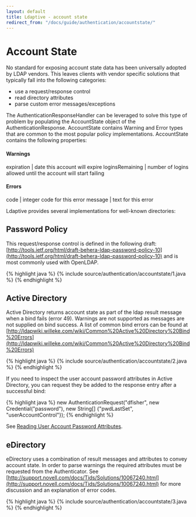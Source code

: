 ```yaml
---
layout: default
title: Ldaptive - account state
redirect_from: "/docs/guide/authentication/accountstate/"
---
```


# Account State

No standard for exposing account state data has been universally adopted by LDAP vendors. This leaves clients with vendor specific solutions that typically fall into the following categories:

- use a request/response control
- read directory attributes
- parse custom error messages/exceptions

The AuthenticationResponseHandler can be leveraged to solve this type of problem by populating the AccountState object of the AuthenticationResponse. AccountState contains Warning and Error types that are common to the most popular policy implementations. AccountState contains the following properties:

#### Warnings

expiration | date this account will expire
loginsRemaining | number of logins allowed until the account will start failing

#### Errors

code | integer code for this error
message | text for this error

Ldaptive provides several implementations for well-known directories:

## Password Policy

This request/response control is defined in the following draft: [http://tools.ietf.org/html/draft-behera-ldap-password-policy-10](http://tools.ietf.org/html/draft-behera-ldap-password-policy-10) and is most commonly used with OpenLDAP.

{% highlight java %}
{% include source/authentication/accountstate/1.java %}
{% endhighlight %}

## Active Directory

Active Directory returns account state as part of the ldap result message when a bind fails (error 49). Warnings are not supported as messages are not supplied on bind success. A list of common bind errors can be found at [http://ldapwiki.willeke.com/wiki/Common%20Active%20Directory%20Bind%20Errors](http://ldapwiki.willeke.com/wiki/Common%20Active%20Directory%20Bind%20Errors)

{% highlight java %}
{% include source/authentication/accountstate/2.java %}
{% endhighlight %}

If you need to inspect the user account password attributes in Active Directory, you can request they be added to the response entry after a successful bind:

{% highlight java %}
new AuthenticationRequest("dfisher", new Credential("password"), new String[] {"pwdLastSet", "userAccountControl"});
{% endhighlight %}

See [Reading User Account Password Attributes](http://technet.microsoft.com/en-us/library/ee198831.aspx).

## eDirectory

eDirectory uses a combination of result messages and attributes to convey account state. In order to parse warnings the required attributes must be requested from the Authenticator. See [http://support.novell.com/docs/Tids/Solutions/10067240.html](http://support.novell.com/docs/Tids/Solutions/10067240.html) for more discussion and an explanation of error codes.

{% highlight java %}
{% include source/authentication/accountstate/3.java %}
{% endhighlight %}


